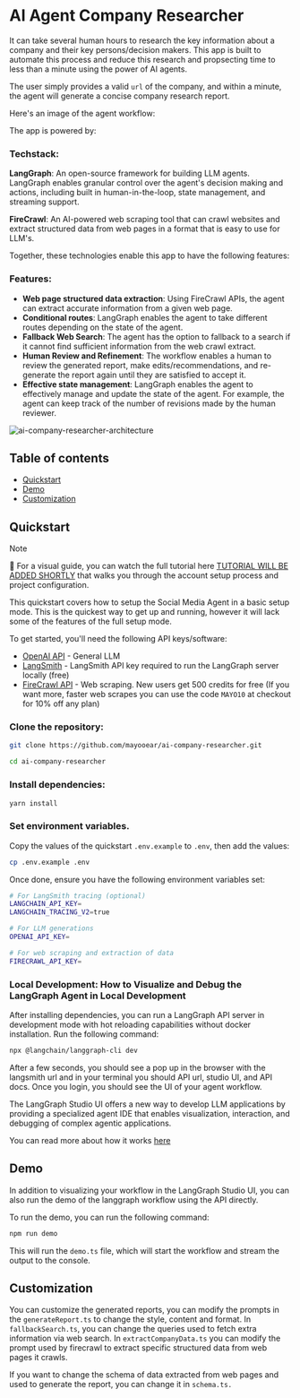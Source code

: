 # AI Agent Company Researcher

It can take several human hours to research the key information about a company and their key persons/decision makers. This app is built to automate this process and reduce this research and propsecting time to less than a minute using the power of AI agents.

The user simply provides a valid `url` of the company, and within a minute, the agent will generate a concise company research report.

Here's an image of the agent workflow:

The app is powered by:

### Techstack:

**LangGraph**: An open-source framework for building LLM agents. LangGraph enables granular control over the agent's decision making and actions, including built in human-in-the-loop, state management, and streaming support.

**FireCrawl**: An AI-powered web scraping tool that can crawl websites and extract structured data from web pages in a format that is easy to use for LLM's.

Together, these technologies enable this app to have the following features:

### Features:

- **Web page structured data extraction**: Using FireCrawl APIs, the agent can extract accurate information from a given web page.
- **Conditional routes**: LangGraph enables the agent to take different routes depending on the state of the agent.
- **Fallback Web Search**: The agent has the option to fallback to a search if it cannot find sufficient information from the web crawl extract.
- **Human Review and Refinement**: The workflow enables a human to review the generated report, make edits/recommendations, and re-generate the report again until they are satisfied to accept it.
- **Effective state management**: LangGraph enables the agent to effectively manage and update the state of the agent. For example, the agent can keep track of the number of revisions made by the human reviewer.

![ai-company-researcher-architecture](https://github.com/user-attachments/assets/134de859-ac38-4816-9113-2d0081870a87)

## Table of contents

- [Quickstart](#quickstart)
- [Demo](#demo)
- [Customization](#customization)

## Quickstart

> [!NOTE]
> 🎥 For a visual guide, you can watch the full tutorial here [TUTORIAL WILL BE ADDED SHORTLY](TBA) that walks you through the account setup process and project configuration.

This quickstart covers how to setup the Social Media Agent in a basic setup mode. This is the quickest way to get up and running, however it will lack some of the features of the full setup mode.

To get started, you'll need the following API keys/software:

- [OpenAI API](https://platform.openai.com/api-keys) - General LLM
- [LangSmith](https://smith.langchain.com/) - LangSmith API key required to run the LangGraph server locally (free)
- [FireCrawl API](https://www.firecrawl.dev/) - Web scraping. New users get 500 credits for free (If you want more, faster web scrapes you can use the code `MAYO10` at checkout for 10% off any plan)

### Clone the repository:

```bash
git clone https://github.com/mayooear/ai-company-researcher.git
```

```bash
cd ai-company-researcher
```

### Install dependencies:

```bash
yarn install
```

### Set environment variables.

Copy the values of the quickstart `.env.example` to `.env`, then add the values:

```bash
cp .env.example .env
```

Once done, ensure you have the following environment variables set:

```bash
# For LangSmith tracing (optional)
LANGCHAIN_API_KEY=
LANGCHAIN_TRACING_V2=true

# For LLM generations
OPENAI_API_KEY=

# For web scraping and extraction of data
FIRECRAWL_API_KEY=

```

### Local Development: How to Visualize and Debug the LangGraph Agent in Local Development

After installing dependencies, you can run a LangGraph API server in development mode with hot reloading capabilities without docker installation. Run the following command:

```bash
npx @langchain/langgraph-cli dev
```

After a few seconds, you should see a pop up in the browser with the langsmith url and in your terminal you should API url, studio UI, and API docs. Once you login, you should see the UI of your agent workflow.

The LangGraph Studio UI offers a new way to develop LLM applications by providing a specialized agent IDE that enables visualization, interaction, and debugging of complex agentic applications.

You can read more about how it works [here](https://langchain-ai.github.io/langgraph/concepts/langgraph_studio/)

## Demo

In addition to visualizing your workflow in the LangGraph Studio UI, you can also run the demo of the langgraph workflow using the API directly.

To run the demo, you can run the following command:

```bash
npm run demo
```

This will run the `demo.ts` file, which will start the workflow and stream the output to the console.

## Customization

You can customize the generated reports, you can modify the prompts in the `generateReport.ts` to change the style, content and format. In `fallbackSearch.ts`, you can change the queries used to fetch extra information via web search. In `extractCompanyData.ts` you can modify the prompt used by firecrawl to extract specific structured data from web pages it crawls.

If you want to change the schema of data extracted from web pages and used to generate the report, you can change it in `schema.ts.`
